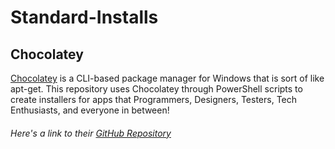 # Standard-Installs
## Chocolatey
[Chocolatey](https://chocolatey.org/) is a CLI-based package manager for Windows that is sort of like apt-get. This repository uses Chocolatey through PowerShell scripts to create installers for apps that Programmers, Designers, Testers, Tech Enthusiasts, and everyone in between! 
###### Here's a link to their [GitHub Repository](https://github.com/chocolatey/choco)






